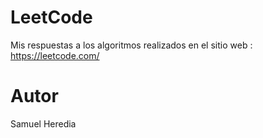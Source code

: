 # LeetCode
Mis respuestas a los algoritmos realizados en el sitio web : https://leetcode.com/

# Autor
Samuel Heredia

